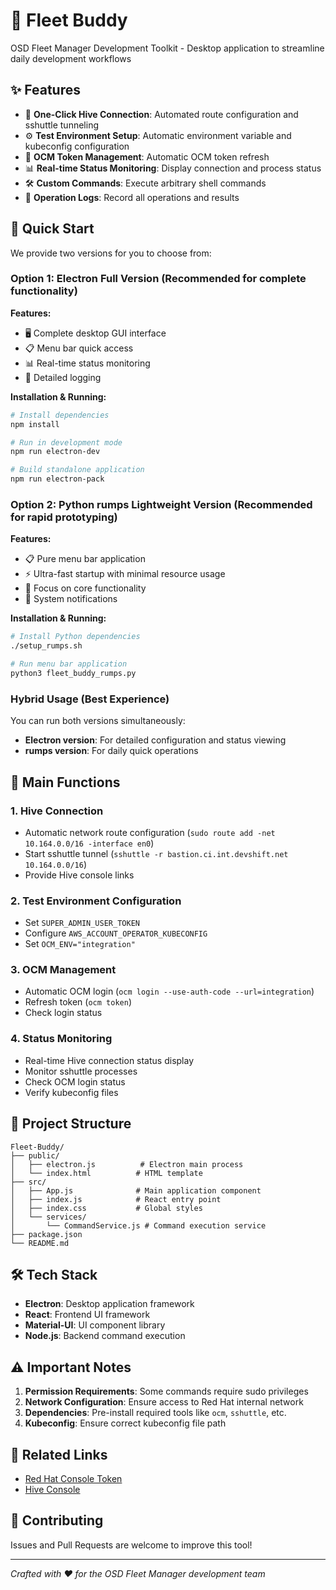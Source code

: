 # 🚀 Fleet Buddy

OSD Fleet Manager Development Toolkit - Desktop application to streamline daily development workflows

## ✨ Features

- 🔗 **One-Click Hive Connection**: Automated route configuration and sshuttle tunneling
- ⚙️ **Test Environment Setup**: Automatic environment variable and kubeconfig configuration
- 🔄 **OCM Token Management**: Automatic OCM token refresh
- 📊 **Real-time Status Monitoring**: Display connection and process status
- 🛠️ **Custom Commands**: Execute arbitrary shell commands
- 📝 **Operation Logs**: Record all operations and results

## 🚀 Quick Start

We provide two versions for you to choose from:

### Option 1: Electron Full Version (Recommended for complete functionality)

**Features:**
- 🖥️ Complete desktop GUI interface
- 📋 Menu bar quick access
- 📊 Real-time status monitoring
- 📝 Detailed logging

**Installation & Running:**
```bash
# Install dependencies
npm install

# Run in development mode
npm run electron-dev

# Build standalone application
npm run electron-pack
```

### Option 2: Python rumps Lightweight Version (Recommended for rapid prototyping)

**Features:**
- 📋 Pure menu bar application
- ⚡ Ultra-fast startup with minimal resource usage
- 🎯 Focus on core functionality
- 🔔 System notifications

**Installation & Running:**
```bash
# Install Python dependencies
./setup_rumps.sh

# Run menu bar application
python3 fleet_buddy_rumps.py
```

### Hybrid Usage (Best Experience)

You can run both versions simultaneously:
- **Electron version**: For detailed configuration and status viewing
- **rumps version**: For daily quick operations

## 🔧 Main Functions

### 1. Hive Connection
- Automatic network route configuration (`sudo route add -net 10.164.0.0/16 -interface en0`)
- Start sshuttle tunnel (`sshuttle -r bastion.ci.int.devshift.net 10.164.0.0/16`)
- Provide Hive console links

### 2. Test Environment Configuration
- Set `SUPER_ADMIN_USER_TOKEN`
- Configure `AWS_ACCOUNT_OPERATOR_KUBECONFIG`
- Set `OCM_ENV="integration"`

### 3. OCM Management
- Automatic OCM login (`ocm login --use-auth-code --url=integration`)
- Refresh token (`ocm token`)
- Check login status

### 4. Status Monitoring
- Real-time Hive connection status display
- Monitor sshuttle processes
- Check OCM login status
- Verify kubeconfig files

## 📁 Project Structure

```
Fleet-Buddy/
├── public/
│   ├── electron.js          # Electron main process
│   └── index.html          # HTML template
├── src/
│   ├── App.js              # Main application component
│   ├── index.js            # React entry point
│   ├── index.css           # Global styles
│   └── services/
│       └── CommandService.js # Command execution service
├── package.json
└── README.md
```

## 🛠️ Tech Stack

- **Electron**: Desktop application framework
- **React**: Frontend UI framework
- **Material-UI**: UI component library
- **Node.js**: Backend command execution

## ⚠️ Important Notes

1. **Permission Requirements**: Some commands require sudo privileges
2. **Network Configuration**: Ensure access to Red Hat internal network
3. **Dependencies**: Pre-install required tools like `ocm`, `sshuttle`, etc.
4. **Kubeconfig**: Ensure correct kubeconfig file path

## 🔗 Related Links

- [Red Hat Console Token](https://console.redhat.com/openshift/token)
- [Hive Console](https://console-openshift-console.apps.hive01ue1.f7i5.p1.openshiftapps.com/dashboards)

## 🤝 Contributing

Issues and Pull Requests are welcome to improve this tool!

---

*Crafted with ❤️ for the OSD Fleet Manager development team*
